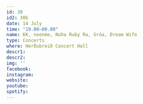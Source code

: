 ```yaml
---
id: 30
id2: 30b
date: 14 July
time: "19.00–00.00"
name: KK, neonme, Nuha Ruby Ra, Gróa, Dream Wife
type: Concerts
where: Herðubreið Concert Hall
descr1: 
descr2: 
img: ''
facebook: 
instagram:  
website:
youtube: 
spotify:
---
```

